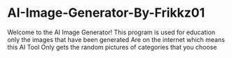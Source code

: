 # AI-Image-Generator-By-Frikkz01
Welcome to the AI Image Generator! This program is used for education only the images that have been generated Are on the internet which means this AI Tool Only gets the random pictures of categories that you choose
